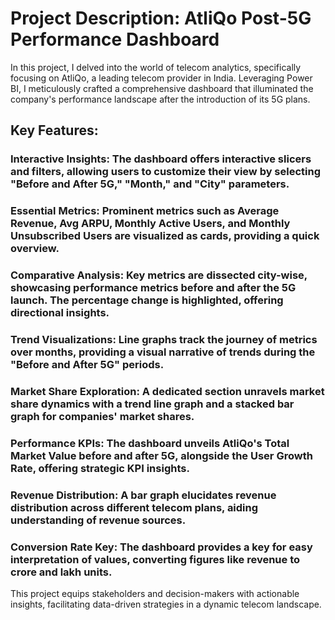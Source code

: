 # Project Description: AtliQo Post-5G Performance Dashboard

In this project, I delved into the world of telecom analytics, specifically focusing on AtliQo, a leading telecom provider in India. Leveraging Power BI, I meticulously crafted a comprehensive dashboard that illuminated the company's performance landscape after the introduction of its 5G plans.

## Key Features:

### Interactive Insights: The dashboard offers interactive slicers and filters, allowing users to customize their view by selecting "Before and After 5G," "Month," and "City" parameters.
### Essential Metrics: Prominent metrics such as Average Revenue, Avg ARPU, Monthly Active Users, and Monthly Unsubscribed Users are visualized as cards, providing a quick overview.
### Comparative Analysis: Key metrics are dissected city-wise, showcasing performance metrics before and after the 5G launch. The percentage change is highlighted, offering directional insights.
### Trend Visualizations: Line graphs track the journey of metrics over months, providing a visual narrative of trends during the "Before and After 5G" periods.
### Market Share Exploration: A dedicated section unravels market share dynamics with a trend line graph and a stacked bar graph for companies' market shares.
### Performance KPIs: The dashboard unveils AtliQo's Total Market Value before and after 5G, alongside the User Growth Rate, offering strategic KPI insights.
### Revenue Distribution: A bar graph elucidates revenue distribution across different telecom plans, aiding understanding of revenue sources.
### Conversion Rate Key: The dashboard provides a key for easy interpretation of values, converting figures like revenue to crore and lakh units.

This project equips stakeholders and decision-makers with actionable insights, facilitating data-driven strategies in a dynamic telecom landscape.
